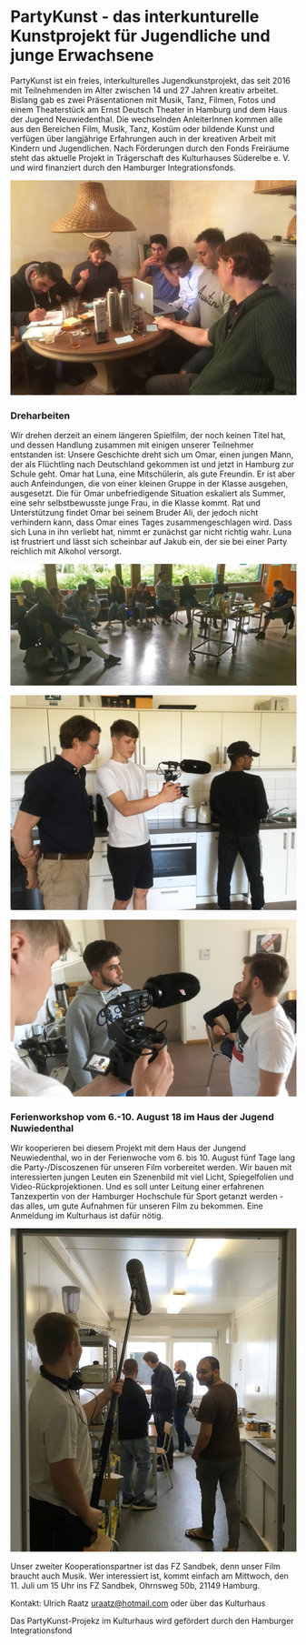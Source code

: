 # PartyKunst - das interkunturelle Kunstprojekt für Jugendliche und junge Erwachsene

PartyKunst ist ein freies, interkulturelles Jugendkunstprojekt, das seit 2016 mit Teilnehmenden
im Alter zwischen 14 und 27 Jahren kreativ arbeitet. Bislang gab es zwei Präsentationen mit Musik, Tanz, Filmen,
Fotos und einem Theaterstück am Ernst Deutsch Theater in Hamburg und dem Haus der Jugend Neuwiedenthal. 
Die wechselnden AnleiterInnen kommen alle aus den Bereichen Film, Musik, Tanz, Kostüm oder bildende Kunst
und verfügen über langjährige Erfahrungen auch in der kreativen Arbeit mit Kindern und Jugendlichen. 
Nach Förderungen durch den Fonds Freiräume steht das aktuelle Projekt in Trägerschaft des Kulturhauses Süderelbe e. V. 
und wird finanziert durch den Hamburger Integrationsfonds.

![](/img/Partykunst1.jpg)

### Dreharbeiten 
Wir drehen derzeit an einem längeren Spielfilm, der noch keinen Titel hat, und dessen Handlung zusammen
mit einigen unserer Teilnehmer entstanden ist:
Unsere Geschichte dreht sich um Omar, einen jungen Mann, der als Flüchtling nach Deutschland gekommen ist und jetzt
in Hamburg zur Schule geht. Omar hat Luna, eine Mitschülerin, als gute Freundin. Er ist aber auch Anfeindungen, die von einer
kleinen Gruppe in der Klasse ausgehen, ausgesetzt. Die für Omar unbefriedigende Situation eskaliert als Summer, eine sehr
selbstbewusste junge Frau, in die Klasse kommt. Rat und Unterstützung findet Omar bei seinem Bruder Ali, der jedoch nicht verhindern
kann, dass Omar eines Tages zusammengeschlagen wird. Dass sich Luna in ihn verliebt hat, nimmt er zunächst gar nicht richtig wahr.
Luna ist frustriert und lässt sich scheinbar auf Jakub ein, der sie bei einer Party reichlich mit Alkohol versorgt.  

![](/img/Partykunst2.jpg)

![](/img/Partykunst3.jpg)

![](/img/Partykunst4.jpg)

### Ferienworkshop vom 6.-10. August 18 im Haus der Jugend Nuwiedenthal 
Wir kooperieren bei diesem Projekt mit dem Haus der Jungend Neuwiedenthal, wo in der Ferienwoche vom 6. bis 10. August fünf Tage
lang die Party-/Discoszenen für unseren Film vorbereitet werden. Wir bauen mit interessierten jungen Leuten ein Szenenbild mit
viel Licht, Spiegelfolien und Video-Rückprojektionen. Und es soll unter Leitung einer erfahrenen Tanzexpertin von der Hamburger
Hochschule für Sport getanzt werden - das alles, um gute Aufnahmen für unseren Film zu bekommen. 
Eine Anmeldung im Kulturhaus ist dafür nötig.

![](/img/Partykunst5.jpg)
 
Unser zweiter Kooperationspartner ist das FZ Sandbek, denn unser Film braucht auch Musik. 
Wer interessiert ist, kommt einfach am Mittwoch, den 11. Juli um 15 Uhr ins FZ Sandbek, Ohrnsweg 50b, 21149 Hamburg.

Kontakt: Ulrich Raatz  uraatz@hotmail.com
oder über das Kulturhaus 

Das PartyKunst-Projekz im Kulturhaus wird gefördert durch den Hamburger Integrationsfond 
